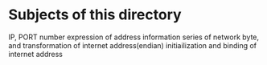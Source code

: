 # Subjects of this directory
IP, PORT number
expression of address information
series of network byte, and transformation of internet address(endian)
initiailization and binding of internet address 



